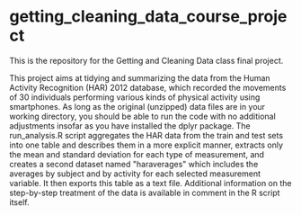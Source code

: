 # getting_cleaning_data_course_project
This is the repository for the Getting and Cleaning Data class final project.

This project aims at tidying and summarizing the data from the Human Activity Recognition (HAR) 2012 database, which recorded the movements
of 30 individuals performing various kinds of physical activity using smartphones.
As long as the original (unzipped) data files are in your working directory, you should be able to run the code with no additional adjustments
insofar as you have installed the dplyr package.
The run_analysis.R script aggregates the HAR data from the train and test sets into one table and describes them in a more explicit manner, 
extracts only the mean and standard deviation for each type of measurement, and creates a second dataset named "haraverages" which includes the 
averages by subject and by activity for each selected measurement variable. It then exports this table as a text file.
Additional information on the step-by-step treatment of the data is available in comment in the R script itself.
